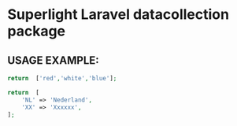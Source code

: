 # Superlight Laravel datacollection package

## USAGE EXAMPLE:

```php
return  ['red','white','blue'];
```


```php
return  [
	'NL' => 'Nederland',
	'XX' => 'Xxxxxx',
];
```